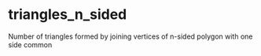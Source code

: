 # triangles_n_sided
Number of triangles formed by joining vertices of n-sided polygon with one side common
